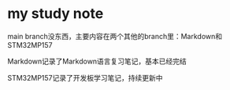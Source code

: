 # my study note
main branch没东西，主要内容在两个其他的branch里：Markdown和STM32MP157


Markdown记录了Markdown语言复习笔记，基本已经完结


STM32MP157记录了开发板学习笔记，持续更新中
